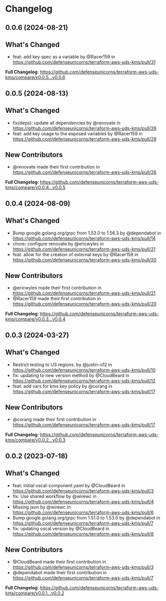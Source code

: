 # Changelog

## 0.0.6 (2024-08-21)

## What's Changed
* feat: add key spec as a variable by @Racer159 in https://github.com/defenseunicorns/terraform-aws-uds-kms/pull/31


**Full Changelog**: https://github.com/defenseunicorns/terraform-aws-uds-kms/compare/v0.0.5...v0.0.6

## 0.0.5 (2024-08-13)

## What's Changed
* fix(deps): update all dependencies by @renovate in https://github.com/defenseunicorns/terraform-aws-uds-kms/pull/26
* feat: add key usage to the exposed variables by @Racer159 in https://github.com/defenseunicorns/terraform-aws-uds-kms/pull/29

## New Contributors
* @renovate made their first contribution in https://github.com/defenseunicorns/terraform-aws-uds-kms/pull/26

**Full Changelog**: https://github.com/defenseunicorns/terraform-aws-uds-kms/compare/v0.0.4...v0.0.5

## 0.0.4 (2024-08-09)

## What's Changed
* Bump google.golang.org/grpc from 1.53.0 to 1.56.3 by @dependabot in https://github.com/defenseunicorns/terraform-aws-uds-kms/pull/14
* chore: configure renovate by @ericwyles in https://github.com/defenseunicorns/terraform-aws-uds-kms/pull/21
* feat: allow for the creation of external keys by @Racer159 in https://github.com/defenseunicorns/terraform-aws-uds-kms/pull/20

## New Contributors
* @ericwyles made their first contribution in https://github.com/defenseunicorns/terraform-aws-uds-kms/pull/21
* @Racer159 made their first contribution in https://github.com/defenseunicorns/terraform-aws-uds-kms/pull/20

**Full Changelog**: https://github.com/defenseunicorns/terraform-aws-uds-kms/compare/v0.0.3...v0.0.4

## 0.0.3 (2024-03-27)

## What's Changed
* Restrict testing to US regions. by @justin-o12 in https://github.com/defenseunicorns/terraform-aws-uds-kms/pull/10
* fix: updating to new version method by @CloudBeard in https://github.com/defenseunicorns/terraform-aws-uds-kms/pull/12
* feat: add vars for kms key policy by @corang in https://github.com/defenseunicorns/terraform-aws-uds-kms/pull/17

## New Contributors
* @corang made their first contribution in https://github.com/defenseunicorns/terraform-aws-uds-kms/pull/17

**Full Changelog**: https://github.com/defenseunicorns/terraform-aws-uds-kms/compare/v0.0.2...v0.0.3

## 0.0.2 (2023-07-18)

## What's Changed
* feat: initial oscal-component.yaml by @CloudBeard in https://github.com/defenseunicorns/terraform-aws-uds-kms/pull/3
* fix: Use shared workflow by @wirewc in https://github.com/defenseunicorns/terraform-aws-uds-kms/pull/4
* Missing json by @wirewc in https://github.com/defenseunicorns/terraform-aws-uds-kms/pull/6
* Bump google.golang.org/grpc from 1.51.0 to 1.53.0 by @dependabot in https://github.com/defenseunicorns/terraform-aws-uds-kms/pull/7
* fix: updating oscal version by @CloudBeard in https://github.com/defenseunicorns/terraform-aws-uds-kms/pull/8

## New Contributors
* @CloudBeard made their first contribution in https://github.com/defenseunicorns/terraform-aws-uds-kms/pull/3
* @dependabot made their first contribution in https://github.com/defenseunicorns/terraform-aws-uds-kms/pull/7

**Full Changelog**: https://github.com/defenseunicorns/terraform-aws-uds-kms/compare/v0.0.1...v0.0.2

